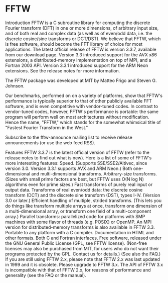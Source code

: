 # FFTW

Introduction
FFTW is a C subroutine library for computing the discrete Fourier transform (DFT) in one or more dimensions, of arbitrary input size, and of both real and complex data (as well as of even/odd data, i.e. the discrete cosine/sine transforms or DCT/DST). We believe that FFTW, which is free software, should become the FFT library of choice for most applications.
The latest official release of FFTW is version 3.3.7, available from our download page. Version 3.3 introduced support for the AVX x86 extensions, a distributed-memory implementation on top of MPI, and a Fortran 2003 API. Version 3.3.1 introduced support for the ARM Neon extensions. See the release notes for more information.

The FFTW package was developed at MIT by Matteo Frigo and Steven G. Johnson.

Our benchmarks, performed on on a variety of platforms, show that FFTW's performance is typically superior to that of other publicly available FFT software, and is even competitive with vendor-tuned codes. In contrast to vendor-tuned codes, however, FFTW's performance is portable: the same program will perform well on most architectures without modification. Hence the name, "FFTW," which stands for the somewhat whimsical title of "Fastest Fourier Transform in the West."

Subscribe to the fftw-announce mailing list to receive release announcements (or use the web feed RSS).

Features
FFTW 3.3.7 is the latest official version of FFTW (refer to the release notes to find out what is new). Here is a list of some of FFTW's more interesting features:
Speed. (Supports SSE/SSE2/Altivec, since version 3.0. Version 3.3.1 supports AVX and ARM Neon.)
Both one-dimensional and multi-dimensional transforms.
Arbitrary-size transforms. (Sizes with small prime factors are best, but FFTW uses O(N log N) algorithms even for prime sizes.)
Fast transforms of purely real input or output data.
Transforms of real even/odd data: the discrete cosine transform (DCT) and the discrete sine transform (DST), types I-IV. (Version 3.0 or later.)
Efficient handling of multiple, strided transforms. (This lets you do things like transform multiple arrays at once, transform one dimension of a multi-dimensional array, or transform one field of a multi-component array.)
Parallel transforms: parallelized code for platforms with SMP machines with some flavor of threads (e.g. POSIX) or OpenMP. An MPI version for distributed-memory transforms is also available in FFTW 3.3.
Portable to any platform with a C compiler.
Documentation in HTML and other formats.
Both C and Fortran interfaces.
Free software, released under the GNU General Public License (GPL, see FFTW license). (Non-free licenses may also be purchased from MIT, for users who do not want their programs protected by the GPL. Contact us for details.) (See also the FAQ.)
If you are still using FFTW 2.x, please note that FFTW 2.x was last updated in 1999 and it is obsolete. Please upgrade to FFTW 3.x. The API of FFTW 3.x is incompatible with that of FFTW 2.x, for reasons of performance and generality (see the FAQ or the manual).
